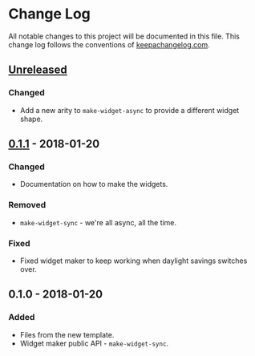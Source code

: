 # Change Log
All notable changes to this project will be documented in this file. This change log follows the conventions of [keepachangelog.com](http://keepachangelog.com/).

## [Unreleased]
### Changed
- Add a new arity to `make-widget-async` to provide a different widget shape.

## [0.1.1] - 2018-01-20
### Changed
- Documentation on how to make the widgets.

### Removed
- `make-widget-sync` - we're all async, all the time.

### Fixed
- Fixed widget maker to keep working when daylight savings switches over.

## 0.1.0 - 2018-01-20
### Added
- Files from the new template.
- Widget maker public API - `make-widget-sync`.

[Unreleased]: https://github.com/your-name/rob_learns/compare/0.1.1...HEAD
[0.1.1]: https://github.com/your-name/rob_learns/compare/0.1.0...0.1.1
